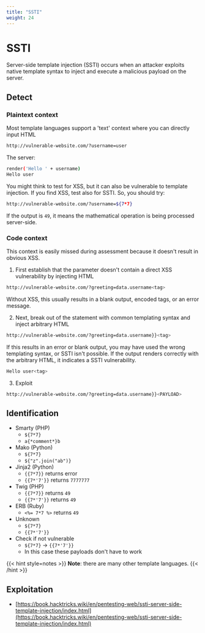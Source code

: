 ```yaml
---
title: "SSTI"
weight: 24
---
```


# SSTI

Server-side template injection (SSTI) occurs when an attacker exploits native template syntax to inject and execute a malicious payload on the server.

## Detect

### Plaintext context

Most template languages support a 'text' context where you can directly input HTML

```sh
http://vulnerable-website.com/?username=user
```

The server:

```sh
render('Hello ' + username)
Hello user
```

You might think to test for XSS, but it can also be vulnerable to template injection. If you find XSS, test also for SSTI. So, you should try:

```sh
http://vulnerable-website.com/?username=${7*7}
```

If the output is `49`, it means the mathematical operation is being processed server-side.

### Code context

This context is easily missed during assessment because it doesn't result in obvious XSS.

1. First establish that the parameter doesn't contain a direct XSS vulnerability by injecting HTML

```sh
http://vulnerable-website.com/?greeting=data.username<tag>
```

Without XSS, this usually results in a blank output, encoded tags, or an error message.&#x20;

2. Next, break out of the statement with common templating syntax and inject arbitrary HTML

```sh
http://vulnerable-website.com/?greeting=data.username}}<tag>
```

If this results in an error or blank output, you may have used the wrong templating syntax, or SSTI isn't possible. If the output renders correctly with the arbitrary HTML, it indicates a SSTI vulnerability.

```sh
Hello user<tag>
```

3. Exploit

```sh
http://vulnerable-website.com/?greeting=data.username}}<PAYLOAD>
```

## Identification

* Smarty (PHP)
  * `${7*7}`
  * &#x20;`a{*comment*}b`
* Mako (Python)
  * `${7*7}`
  * `${"z".join("ab")}`
* Jinja2 (Python)
  * `{{7*7}}` returns error
  * `{{7*'7'}}`  returns `7777777`
* Twig (PHP)
  * `{{7*7}}` returns `49`
  * `{{7*'7'}}` returns `49`
* ERB (Ruby)
  * `<%= 7*7 %>` returns `49`
* Unknown
  * `${7*7}`
  * `{{7*'7'}}`
* Check if not vulnerable
  * `${7*7}` -> `{{7*'7'}}`&#x20;
  * In this case these payloads don't have to work

{{< hint style=notes >}}
**Note**: there are many other template languages.
{{< /hint >}}

## Exploitation

* [https://book.hacktricks.wiki/en/pentesting-web/ssti-server-side-template-injection/index.html](https://book.hacktricks.wiki/en/pentesting-web/ssti-server-side-template-injection/index.html)
